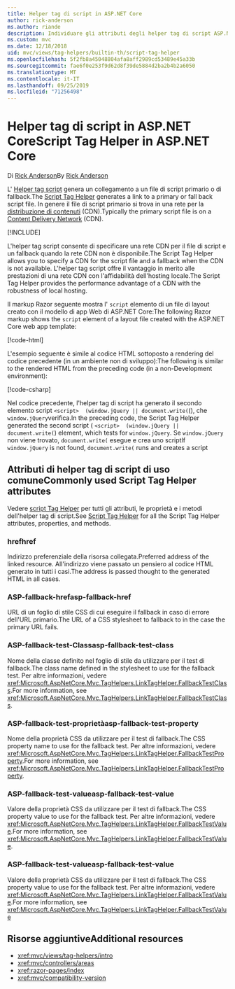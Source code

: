 ```yaml
---
title: Helper tag di script in ASP.NET Core
author: rick-anderson
ms.author: riande
description: Individuare gli attributi degli helper tag di script ASP.NET Core e il ruolo di ciascun attributo per estendere il comportamento del tag di script HTML.
ms.custom: mvc
ms.date: 12/18/2018
uid: mvc/views/tag-helpers/builtin-th/script-tag-helper
ms.openlocfilehash: 5f2fb8a45048804afa8aff2989cd53489e45a33b
ms.sourcegitcommit: fae6f0e253f9d62d8f39de5884d2ba2b4b2a6050
ms.translationtype: MT
ms.contentlocale: it-IT
ms.lasthandoff: 09/25/2019
ms.locfileid: "71256498"
---
```

# <a name="script-tag-helper-in-aspnet-core"></a><span data-ttu-id="fcb76-103">Helper tag di script in ASP.NET Core</span><span class="sxs-lookup"><span data-stu-id="fcb76-103">Script Tag Helper in ASP.NET Core</span></span>

<span data-ttu-id="fcb76-104">Di [Rick Anderson](https://twitter.com/RickAndMSFT)</span><span class="sxs-lookup"><span data-stu-id="fcb76-104">By [Rick Anderson](https://twitter.com/RickAndMSFT)</span></span>

<span data-ttu-id="fcb76-105">L' [Helper tag script](xref:Microsoft.AspNetCore.Mvc.TagHelpers.ScriptTagHelper) genera un collegamento a un file di script primario o di fallback.</span><span class="sxs-lookup"><span data-stu-id="fcb76-105">The [Script Tag Helper](xref:Microsoft.AspNetCore.Mvc.TagHelpers.ScriptTagHelper) generates a link to a primary or fall back script file.</span></span> <span data-ttu-id="fcb76-106">In genere il file di script primario si trova in una rete per la [distribuzione di contenuti](/office365/enterprise/content-delivery-networks#what-exactly-is-a-cdn) (CDN).</span><span class="sxs-lookup"><span data-stu-id="fcb76-106">Typically the primary script file is on a [Content Delivery Network](/office365/enterprise/content-delivery-networks#what-exactly-is-a-cdn) (CDN).</span></span>

[!INCLUDE[](~/includes/cdn.md)]

<span data-ttu-id="fcb76-107">L'helper tag script consente di specificare una rete CDN per il file di script e un fallback quando la rete CDN non è disponibile.</span><span class="sxs-lookup"><span data-stu-id="fcb76-107">The Script Tag Helper allows you to specify a CDN for the script file and a fallback when the CDN is not available.</span></span> <span data-ttu-id="fcb76-108">L'helper tag script offre il vantaggio in merito alle prestazioni di una rete CDN con l'affidabilità dell'hosting locale.</span><span class="sxs-lookup"><span data-stu-id="fcb76-108">The Script Tag Helper provides the performance advantage of a CDN with the robustness of local hosting.</span></span>

<span data-ttu-id="fcb76-109">Il markup Razor seguente mostra l' `script` elemento di un file di layout creato con il modello di app Web di ASP.NET Core:</span><span class="sxs-lookup"><span data-stu-id="fcb76-109">The following Razor markup shows the `script` element of a layout file created with the ASP.NET Core web app template:</span></span>

[!code-html[](link-tag-helper/sample/_Layout.cshtml?name=snippet2)]

<span data-ttu-id="fcb76-110">L'esempio seguente è simile al codice HTML sottoposto a rendering del codice precedente (in un ambiente non di sviluppo):</span><span class="sxs-lookup"><span data-stu-id="fcb76-110">The following is similar to the rendered HTML from the preceding code (in a non-Development environment):</span></span>

[!code-csharp[](link-tag-helper/sample/HtmlPage2.html)]

<span data-ttu-id="fcb76-111">Nel codice precedente, l'helper tag di script ha generato il secondo elemento script `<script>  (window.jQuery || document.write(`(), che `window.jQuery`verifica.</span><span class="sxs-lookup"><span data-stu-id="fcb76-111">In the preceding code, the Script Tag Helper generated the second script ( `<script>  (window.jQuery || document.write(`) element, which tests for `window.jQuery`.</span></span> <span data-ttu-id="fcb76-112">Se `window.jQuery` non viene trovato, `document.write(` esegue e crea uno script</span><span class="sxs-lookup"><span data-stu-id="fcb76-112">If `window.jQuery` is not found, `document.write(` runs and creates a script</span></span> 

## <a name="commonly-used-script-tag-helper-attributes"></a><span data-ttu-id="fcb76-113">Attributi di helper tag di script di uso comune</span><span class="sxs-lookup"><span data-stu-id="fcb76-113">Commonly used Script Tag Helper attributes</span></span>

<span data-ttu-id="fcb76-114">Vedere [script Tag Helper](xref:Microsoft.AspNetCore.Mvc.TagHelpers.ScriptTagHelper) per tutti gli attributi, le proprietà e i metodi dell'helper tag di script.</span><span class="sxs-lookup"><span data-stu-id="fcb76-114">See [Script Tag Helper](xref:Microsoft.AspNetCore.Mvc.TagHelpers.ScriptTagHelper) for all the Script Tag Helper attributes, properties, and methods.</span></span>

### <a name="href"></a><span data-ttu-id="fcb76-115">href</span><span class="sxs-lookup"><span data-stu-id="fcb76-115">href</span></span>

<span data-ttu-id="fcb76-116">Indirizzo preferenziale della risorsa collegata.</span><span class="sxs-lookup"><span data-stu-id="fcb76-116">Preferred address of the linked resource.</span></span> <span data-ttu-id="fcb76-117">All'indirizzo viene passato un pensiero al codice HTML generato in tutti i casi.</span><span class="sxs-lookup"><span data-stu-id="fcb76-117">The address is passed thought to the generated HTML in all cases.</span></span>

### <a name="asp-fallback-href"></a><span data-ttu-id="fcb76-118">ASP-fallback-href</span><span class="sxs-lookup"><span data-stu-id="fcb76-118">asp-fallback-href</span></span>

<span data-ttu-id="fcb76-119">URL di un foglio di stile CSS di cui eseguire il fallback in caso di errore dell'URL primario.</span><span class="sxs-lookup"><span data-stu-id="fcb76-119">The URL of a CSS stylesheet to fallback to in the case the primary URL fails.</span></span>

### <a name="asp-fallback-test-class"></a><span data-ttu-id="fcb76-120">ASP-fallback-test-Class</span><span class="sxs-lookup"><span data-stu-id="fcb76-120">asp-fallback-test-class</span></span>

<span data-ttu-id="fcb76-121">Nome della classe definito nel foglio di stile da utilizzare per il test di fallback.</span><span class="sxs-lookup"><span data-stu-id="fcb76-121">The class name defined in the stylesheet to use for the fallback test.</span></span> <span data-ttu-id="fcb76-122">Per altre informazioni, vedere <xref:Microsoft.AspNetCore.Mvc.TagHelpers.LinkTagHelper.FallbackTestClass>.</span><span class="sxs-lookup"><span data-stu-id="fcb76-122">For more information, see <xref:Microsoft.AspNetCore.Mvc.TagHelpers.LinkTagHelper.FallbackTestClass>.</span></span>

### <a name="asp-fallback-test-property"></a><span data-ttu-id="fcb76-123">ASP-fallback-test-proprietà</span><span class="sxs-lookup"><span data-stu-id="fcb76-123">asp-fallback-test-property</span></span>

<span data-ttu-id="fcb76-124">Nome della proprietà CSS da utilizzare per il test di fallback.</span><span class="sxs-lookup"><span data-stu-id="fcb76-124">The CSS property name to use for the fallback test.</span></span> <span data-ttu-id="fcb76-125">Per altre informazioni, vedere <xref:Microsoft.AspNetCore.Mvc.TagHelpers.LinkTagHelper.FallbackTestProperty>.</span><span class="sxs-lookup"><span data-stu-id="fcb76-125">For more information, see <xref:Microsoft.AspNetCore.Mvc.TagHelpers.LinkTagHelper.FallbackTestProperty>.</span></span>

### <a name="asp-fallback-test-value"></a><span data-ttu-id="fcb76-126">ASP-fallback-test-value</span><span class="sxs-lookup"><span data-stu-id="fcb76-126">asp-fallback-test-value</span></span>

<span data-ttu-id="fcb76-127">Valore della proprietà CSS da utilizzare per il test di fallback.</span><span class="sxs-lookup"><span data-stu-id="fcb76-127">The CSS property value to use for the fallback test.</span></span> <span data-ttu-id="fcb76-128">Per altre informazioni, vedere <xref:Microsoft.AspNetCore.Mvc.TagHelpers.LinkTagHelper.FallbackTestValue>.</span><span class="sxs-lookup"><span data-stu-id="fcb76-128">For more information, see <xref:Microsoft.AspNetCore.Mvc.TagHelpers.LinkTagHelper.FallbackTestValue>.</span></span>

### <a name="asp-fallback-test-value"></a><span data-ttu-id="fcb76-129">ASP-fallback-test-value</span><span class="sxs-lookup"><span data-stu-id="fcb76-129">asp-fallback-test-value</span></span>

<span data-ttu-id="fcb76-130">Valore della proprietà CSS da utilizzare per il test di fallback.</span><span class="sxs-lookup"><span data-stu-id="fcb76-130">The CSS property value to use for the fallback test.</span></span> <span data-ttu-id="fcb76-131">Per altre informazioni, vedere <xref:Microsoft.AspNetCore.Mvc.TagHelpers.LinkTagHelper.FallbackTestValue>.</span><span class="sxs-lookup"><span data-stu-id="fcb76-131">For more information, see <xref:Microsoft.AspNetCore.Mvc.TagHelpers.LinkTagHelper.FallbackTestValue></span></span>

## <a name="additional-resources"></a><span data-ttu-id="fcb76-132">Risorse aggiuntive</span><span class="sxs-lookup"><span data-stu-id="fcb76-132">Additional resources</span></span>

* <xref:mvc/views/tag-helpers/intro>
* <xref:mvc/controllers/areas>
* <xref:razor-pages/index>
* <xref:mvc/compatibility-version>
